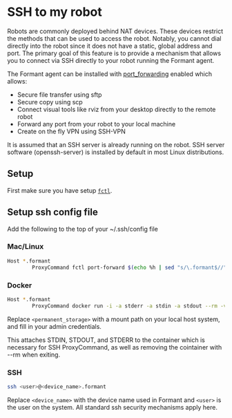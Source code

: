 # SSH to my robot

Robots are commonly deployed behind NAT devices. These devices restrict the methods that can be used to access the robot. Notably, you cannot dial directly into the robot since it does not have a static, global address and port. The primary goal of this feature is to provide a mechanism that allows you to connect via SSH directly to your robot running the Formant agent.

The Formant agent can be installed with [port_forwarding](./agent-debian-install.md/#port-forwarding) enabled which allows:

-   Secure file transfer using sftp
-   Secure copy using scp
-   Connect visual tools like rviz from your desktop directly to the remote robot
-   Forward any port from your robot to your local machine
-   Create on the fly VPN using SSH-VPN

It is assumed that an SSH server is already running on the robot. SSH server software (openssh-server) is installed by default in most Linux distributions.

## Setup

First make sure you have setup [`fctl`](./fctl.md).

## Setup ssh config file

Add the following to the top of your ~/.ssh/config file

### Mac/Linux

```bash
Host *.formant
        ProxyCommand fctl port-forward $(echo %h | sed "s/\.formant$//") -r 127.0.0.1 -p %p
```

### Docker

```bash
Host *.formant
        ProxyCommand docker run -i -a stderr -a stdin -a stdout --rm -v <permanent_storage>:/root/.formant formant/fctl port-forward $(echo %h | sed "s/\.formant$//") -r 127.0.0.1 -p %p
```

Replace `<permanent_storage>` with a mount path on your local host system, and fill in your admin credentials.

This attaches STDIN, STDOUT, and STDERR to the container which is necessary for SSH ProxyCommand, as well as removing the cointainer with --rm when exiting.

### SSH

```bash
ssh <user>@<device_name>.formant
```

Replace `<device_name>` with the device name used in Formant and `<user>` is the user on the system. All standard ssh security mechanisms apply here.
